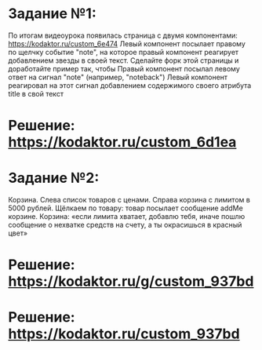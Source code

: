 # Задание №1:
По итогам видеоурока появилась страница с двумя компонентами: https://kodaktor.ru/custom_6e474
Левый компонент посылает правому по щелчку событие "note", на которое правый компонент реагирует добавлением звезды в своей текст. 
Сделайте форк этой страницы и доработайте пример так, чтобы
Правый компонент посылал левому ответ на сигнал "note" (например, "noteback")
Левый компонент реагировал на этот сигнал добавлением содержимого своего атрибута title в свой текст

# Решение: https://kodaktor.ru/custom_6d1ea

# Задание №2:
Корзина. Слева список товаров с ценами. Справа корзина с лимитом в 5000 рублей. Щёлкаем по товару: товар посылает сообщение addMe корзине. Корзина: «если лимита хватает, добавлю тебя, иначе пошлю сообщение о нехватке средств на счету, а ты окрасишься в красный цвет»

# Решение: https://kodaktor.ru/g/custom_937bd
# Решение: https://kodaktor.ru/custom_937bd
